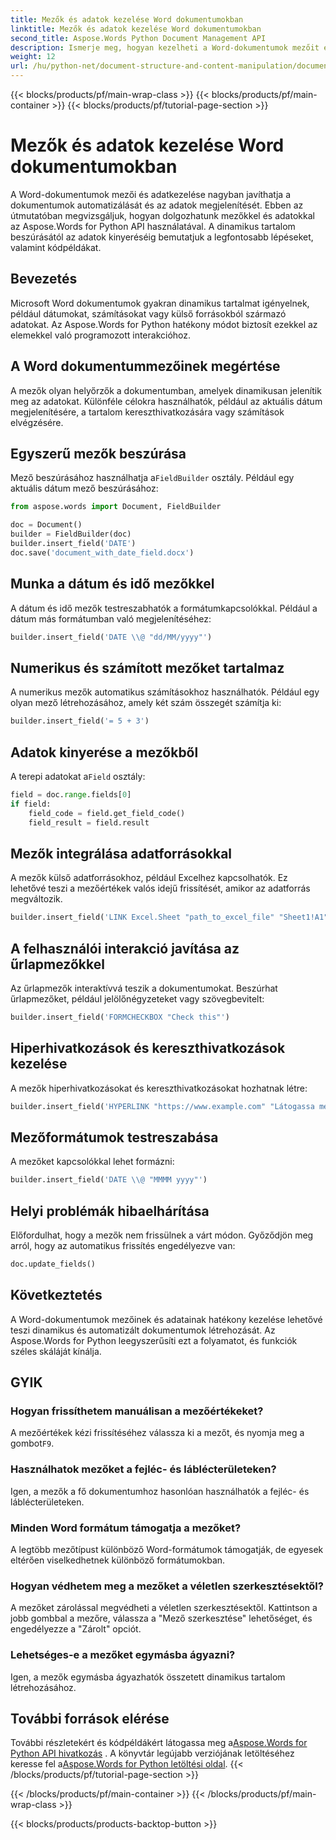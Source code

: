 ```yaml
---
title: Mezők és adatok kezelése Word dokumentumokban
linktitle: Mezők és adatok kezelése Word dokumentumokban
second_title: Aspose.Words Python Document Management API
description: Ismerje meg, hogyan kezelheti a Word-dokumentumok mezőit és adatait az Aspose.Words for Python használatával. Lépésről lépésre útmutató kódpéldákkal a dinamikus tartalomhoz, az automatizáláshoz és egyebekhez.
weight: 12
url: /hu/python-net/document-structure-and-content-manipulation/document-fields/
---
```


{{< blocks/products/pf/main-wrap-class >}}
{{< blocks/products/pf/main-container >}}
{{< blocks/products/pf/tutorial-page-section >}}

# Mezők és adatok kezelése Word dokumentumokban


A Word-dokumentumok mezői és adatkezelése nagyban javíthatja a dokumentumok automatizálását és az adatok megjelenítését. Ebben az útmutatóban megvizsgáljuk, hogyan dolgozhatunk mezőkkel és adatokkal az Aspose.Words for Python API használatával. A dinamikus tartalom beszúrásától az adatok kinyeréséig bemutatjuk a legfontosabb lépéseket, valamint kódpéldákat.

## Bevezetés

Microsoft Word dokumentumok gyakran dinamikus tartalmat igényelnek, például dátumokat, számításokat vagy külső forrásokból származó adatokat. Az Aspose.Words for Python hatékony módot biztosít ezekkel az elemekkel való programozott interakcióhoz.

## A Word dokumentummezőinek megértése

A mezők olyan helyőrzők a dokumentumban, amelyek dinamikusan jelenítik meg az adatokat. Különféle célokra használhatók, például az aktuális dátum megjelenítésére, a tartalom kereszthivatkozására vagy számítások elvégzésére.

## Egyszerű mezők beszúrása

 Mező beszúrásához használhatja a`FieldBuilder` osztály. Például egy aktuális dátum mező beszúrásához:

```python
from aspose.words import Document, FieldBuilder

doc = Document()
builder = FieldBuilder(doc)
builder.insert_field('DATE')
doc.save('document_with_date_field.docx')
```

## Munka a dátum és idő mezőkkel

A dátum és idő mezők testreszabhatók a formátumkapcsolókkal. Például a dátum más formátumban való megjelenítéséhez:

```python
builder.insert_field('DATE \\@ "dd/MM/yyyy"')
```

## Numerikus és számított mezőket tartalmaz

A numerikus mezők automatikus számításokhoz használhatók. Például egy olyan mező létrehozásához, amely két szám összegét számítja ki:

```python
builder.insert_field('= 5 + 3')
```

## Adatok kinyerése a mezőkből

 A terepi adatokat a`Field` osztály:

```python
field = doc.range.fields[0]
if field:
    field_code = field.get_field_code()
    field_result = field.result
```

## Mezők integrálása adatforrásokkal

A mezők külső adatforrásokhoz, például Excelhez kapcsolhatók. Ez lehetővé teszi a mezőértékek valós idejű frissítését, amikor az adatforrás megváltozik.

```python
builder.insert_field('LINK Excel.Sheet "path_to_excel_file" "Sheet1!A1"')
```

## A felhasználói interakció javítása az űrlapmezőkkel

Az űrlapmezők interaktívvá teszik a dokumentumokat. Beszúrhat űrlapmezőket, például jelölőnégyzeteket vagy szövegbevitelt:

```python
builder.insert_field('FORMCHECKBOX "Check this"')
```

## Hiperhivatkozások és kereszthivatkozások kezelése

A mezők hiperhivatkozásokat és kereszthivatkozásokat hozhatnak létre:

```python
builder.insert_field('HYPERLINK "https://www.example.com" "Látogassa meg webhelyünket")
```

## Mezőformátumok testreszabása

A mezőket kapcsolókkal lehet formázni:

```python
builder.insert_field('DATE \\@ "MMMM yyyy"')
```

## Helyi problémák hibaelhárítása

Előfordulhat, hogy a mezők nem frissülnek a várt módon. Győződjön meg arról, hogy az automatikus frissítés engedélyezve van:

```python
doc.update_fields()
```

## Következtetés

A Word-dokumentumok mezőinek és adatainak hatékony kezelése lehetővé teszi dinamikus és automatizált dokumentumok létrehozását. Az Aspose.Words for Python leegyszerűsíti ezt a folyamatot, és funkciók széles skáláját kínálja.

## GYIK

### Hogyan frissíthetem manuálisan a mezőértékeket?

 A mezőértékek kézi frissítéséhez válassza ki a mezőt, és nyomja meg a gombot`F9`.

### Használhatok mezőket a fejléc- és láblécterületeken?

Igen, a mezők a fő dokumentumhoz hasonlóan használhatók a fejléc- és láblécterületeken.

### Minden Word formátum támogatja a mezőket?

A legtöbb mezőtípust különböző Word-formátumok támogatják, de egyesek eltérően viselkedhetnek különböző formátumokban.

### Hogyan védhetem meg a mezőket a véletlen szerkesztésektől?

A mezőket zárolással megvédheti a véletlen szerkesztésektől. Kattintson a jobb gombbal a mezőre, válassza a "Mező szerkesztése" lehetőséget, és engedélyezze a "Zárolt" opciót.

### Lehetséges-e a mezőket egymásba ágyazni?

Igen, a mezők egymásba ágyazhatók összetett dinamikus tartalom létrehozásához.

## További források elérése

 További részletekért és kódpéldákért látogassa meg a[Aspose.Words for Python API hivatkozás](https://reference.aspose.com/words/python-net/) . A könyvtár legújabb verziójának letöltéséhez keresse fel a[Aspose.Words for Python letöltési oldal](https://releases.aspose.com/words/python/).
{{< /blocks/products/pf/tutorial-page-section >}}

{{< /blocks/products/pf/main-container >}}
{{< /blocks/products/pf/main-wrap-class >}}

{{< blocks/products/products-backtop-button >}}
